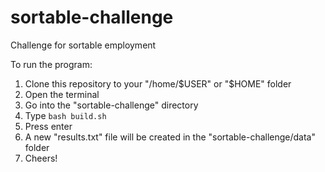 # sortable-challenge
Challenge for sortable employment

To run the program:
1. Clone this repository to your "/home/$USER" or "$HOME" folder
2. Open the terminal
3. Go into the "sortable-challenge" directory
4. Type `bash build.sh`
5. Press enter
6. A new "results.txt" file will be created in the "sortable-challenge/data" folder
7. Cheers!
